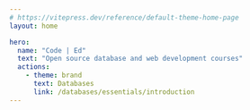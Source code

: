 ```yaml
---
# https://vitepress.dev/reference/default-theme-home-page
layout: home

hero:
  name: "Code | Ed"
  text: "Open source database and web development courses"
  actions:
    - theme: brand
      text: Databases
      link: /databases/essentials/introduction
---
```

